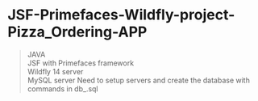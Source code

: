 # JSF-Primefaces-Wildfly-project-Pizza_Ordering-APP
> JAVA <br>
> JSF with Primefaces framework<br>
> Wildfly 14 server<br>
> MySQL server
> Need to setup servers and create the database with commands in db_.sql
